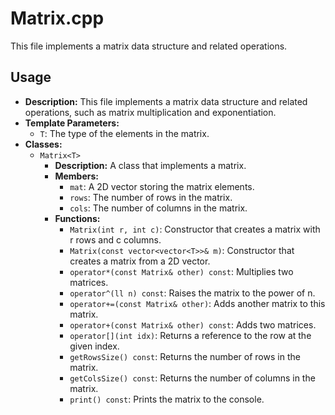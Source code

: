 # Matrix.cpp

This file implements a matrix data structure and related operations.

## Usage

*   **Description:** This file implements a matrix data structure and related operations, such as matrix multiplication and exponentiation.
*   **Template Parameters:**
    *   `T`: The type of the elements in the matrix.
*   **Classes:**
    *   `Matrix<T>`
        *   **Description:** A class that implements a matrix.
        *   **Members:**
            *   `mat`: A 2D vector storing the matrix elements.
            *   `rows`: The number of rows in the matrix.
            *   `cols`: The number of columns in the matrix.
        *   **Functions:**
            *   `Matrix(int r, int c)`: Constructor that creates a matrix with r rows and c columns.
            *   `Matrix(const vector<vector<T>>& m)`: Constructor that creates a matrix from a 2D vector.
            *   `operator*(const Matrix& other) const`: Multiplies two matrices.
            *   `operator^(ll n) const`: Raises the matrix to the power of n.
            *   `operator+=(const Matrix& other)`: Adds another matrix to this matrix.
            *   `operator+(const Matrix& other) const`: Adds two matrices.
            *   `operator[](int idx)`: Returns a reference to the row at the given index.
            *   `getRowsSize() const`: Returns the number of rows in the matrix.
            *   `getColsSize() const`: Returns the number of columns in the matrix.
            *   `print() const`: Prints the matrix to the console.